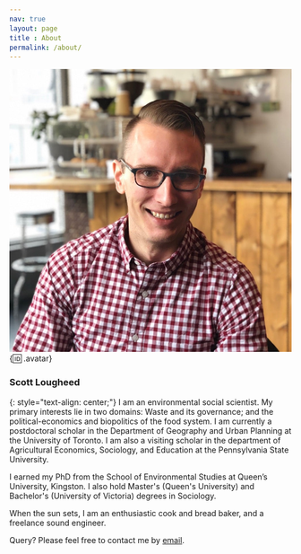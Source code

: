 ```yaml
---
nav: true
layout: page
title : About
permalink: /about/
---
```


![avatar](/img/avatar.jpg){:id: .avatar}

### Scott Lougheed
{: style="text-align: center;"}
I am an environmental social scientist. My primary interests lie in two domains: Waste and its governance; and the political-economics and biopolitics of the food system. I am currently a postdoctoral scholar in the Department of Geography and Urban Planning at the University of Toronto. I am also a visiting scholar in the department of Agricultural Economics, Sociology, and Education at the Pennsylvania State University.

I earned my PhD from the School of Environmental Studies at Queen’s University, Kingston. I also hold Master's (Queen's University) and Bachelor's (University of Victoria) degrees in Sociology.

When the sun sets, I am an enthusiastic cook and bread baker, and a freelance sound engineer.

Query? Please feel free to contact me by [email](mailto:info@scottlougheed.com).


<!--
### Dissertation
My dissertation, *Disposing of Risk: The biopolitics of recalled food and the (un)making of waste* was successfully defended on November 30th, 2017
> I use food recalls—the removal from the market of food that violates laws or standardsas a lens to understand how efforts to secure the Canadian food system and Canadian consumers more broadly intersect with the limits of human control. I draw on the related concepts of biopolitics, biosecurity, and risk, as a frame for critically examining the imbroglio that constitutes the simultaneous control of microbial life on the one hand, and the enriching of human life on the other. Data come from interviews with 22 key informants; documentary analysis of Canadian government and industry documents publicly available or obtained through Access to Information and Privacy (ATIP) requests; and attendance at a conference on food safety. This dissertation is comprised of three core studies. The first study uses microbiological end-product testing of food as a lens through which to better understand how (scientific) indeterminacy is managed in the food industry and in the context of regulatory enforcement. The second study situates food safety and food recalls as a site in which to better understand the challenge that entanglements of human and nonhuman pose to the security of the food system. From this foundation, I provide a critique of conventional notions of the Anthropocene in which I re-characterize the Anthropocene as a moment of indeterminacy and asymmetry rather than of profound human control and domination. The third study develops a conceptual map of the reverse supply chain (RSC; the processes and actors involved in handling recalled products) for recalled food. The RSC is synthesized with concepts of divestment and conduits from the interdisciplinary discard studies literature as a foundation to better understand the challenges to biosecurity and biopolitics that a move towards closed loop (reverse) supply chains may engender. Taken together, I suggest that the foodborne hazards we confront are often beyond human knowledge; the unknownunknowns associated with, and immanent in technoscientific intervention, microbiological abundance, and the complex sociomaterial entanglements of life and living. In these ways, and with respect to how recalled food is divested, the biopolitics and the biopolitical governance of food are inextricable from environmental considerations.

One chapter "Food Security and Secure Food in the Anthropocene" is published in the journal [*Crime, Law, and Social Change*](http://doi.org/10.1007/s10611-017-9699-x)
-->